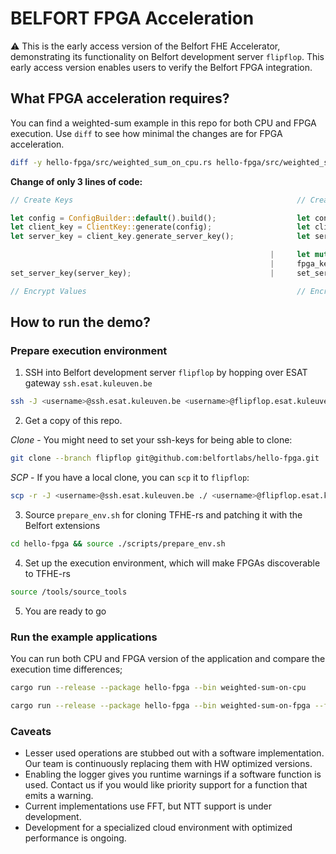 # BELFORT FPGA Acceleration

:warning: This is the early access version of the Belfort FHE Accelerator, demonstrating its functionality on Belfort development server `flipflop`. This early access version enables users to verify the Belfort FPGA integration.

## What FPGA acceleration requires?

You can find a weighted-sum example in this repo for both CPU and FPGA execution. Use `diff` to see how minimal the changes are for FPGA acceleration.

```bash
diff -y hello-fpga/src/weighted_sum_on_cpu.rs hello-fpga/src/weighted_sum_on_fpga.rs
```

**Change of only 3 lines of code:**

```Rust
// Create Keys                                                  // Create Keys

let config = ConfigBuilder::default().build();                  let config = ConfigBuilder::default().build();
let client_key = ClientKey::generate(config);                   let client_key = ClientKey::generate(config);
let server_key = client_key.generate_server_key();              let server_key = client_key.generate_server_key();

                                                          |     let mut fpga_key = BelfortServerKey::from(&server_key);
                                                          |     fpga_key.connect();
set_server_key(server_key);                               |     set_server_key(fpga_key.clone());

// Encrypt Values                                               // Encrypt Values
```

## How to run the demo?

### Prepare execution environment

1. SSH into Belfort development server `flipflop` by hopping over ESAT gateway `ssh.esat.kuleuven.be`

```bash
ssh -J <username>@ssh.esat.kuleuven.be <username>@flipflop.esat.kuleuven.be
```

2. Get a copy of this repo.

*Clone* - You might need to set your ssh-keys for being able to clone:

```bash
git clone --branch flipflop git@github.com:belfortlabs/hello-fpga.git
```

*SCP* - If you have a local clone, you can `scp` it to `flipflop`:

```bash
scp -r -J <username>@ssh.esat.kuleuven.be ./ <username>@flipflop.esat.kuleuven.be:~/hello-fpga
```

3. Source `prepare_env.sh` for cloning TFHE-rs and patching it with the Belfort extensions

```bash
cd hello-fpga && source ./scripts/prepare_env.sh
```

4. Set up the execution environment, which will make FPGAs discoverable to TFHE-rs

```bash
source /tools/source_tools
```

5. You are ready to go

### Run the example applications

You can run both CPU and FPGA version of the application and compare the execution time differences;

```bash
cargo run --release --package hello-fpga --bin weighted-sum-on-cpu
```

```bash
cargo run --release --package hello-fpga --bin weighted-sum-on-fpga --features fpga
```

### Caveats

- Lesser used operations are stubbed out with a software implementation. Our team is continuously replacing them with HW optimized versions.
- Enabling the logger gives you runtime warnings if a software function is used. Contact us if you would like priority support for a function that emits a warning.
- Current implementations use FFT, but NTT support is under development.
- Development for a specialized cloud environment with optimized performance is ongoing.
